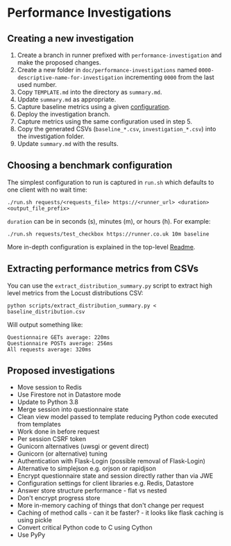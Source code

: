 # Performance Investigations

## Creating a new investigation

1. Create a branch in runner prefixed with `performance-investigation` and make the proposed changes.
1. Create a new folder in `doc/performance-investigations` named `0000-descriptive-name-for-investigation` incrementing `0000` from the last used number.
1. Copy `TEMPLATE.md` into the directory as `summary.md`.
1. Update `summary.md` as appropriate.
1. Capture baseline metrics using a given [configuration](#choosing-a-benchmark-configuration).
1. Deploy the investigation branch.
1. Capture metrics using the same configuration used in step 5.
1. Copy the generated CSVs (`baseline_*.csv`, `investigation_*.csv`) into the investigation folder.
1. Update `summary.md` with the results.

## Choosing a benchmark configuration

The simplest configuration to run is captured in `run.sh` which defaults to one client with no wait time:

```
./run.sh requests/<requests_file> https://<runner_url> <duration> <output_file_prefix>
```

`duration` can be in seconds (s), minutes (m), or hours (h). For example:

```
./run.sh requests/test_checkbox https://runner.co.uk 10m baseline
```

More in-depth configuration is explained in the top-level [Readme](/README.md).

## Extracting performance metrics from CSVs

You can use the `extract_distribution_summary.py` script to extract high level metrics from the Locust distributions CSV:

```
python scripts/extract_distribution_summary.py < baseline_distribution.csv
```

Will output something like:

```
Questionnaire GETs average: 220ms
Questionnaire POSTs average: 256ms
All requests average: 320ms
```

## Proposed investigations

- Move session to Redis
- Use Firestore not in Datastore mode
- Update to Python 3.8
- Merge session into questionnaire state
- Clean view model passed to template reducing Python code executed from templates
- Work done in before request
- Per session CSRF token
- Gunicorn alternatives (uwsgi or gevent direct)
- Gunicorn (or alternative) tuning
- Authentication with Flask-Login (possible removal of Flask-Login)
- Alternative to simplejson e.g. orjson or rapidjson
- Encrypt questionnaire state and session directly rather than via JWE
- Configuration settings for client libraries e.g. Redis, Datastore
- Answer store structure performance - flat vs nested
- Don't encrypt progress store
- More in-memory caching of things that don't change per request
- Caching of method calls - can it be faster? - it looks like flask caching is using pickle
- Convert critical Python code to C using Cython
- Use PyPy